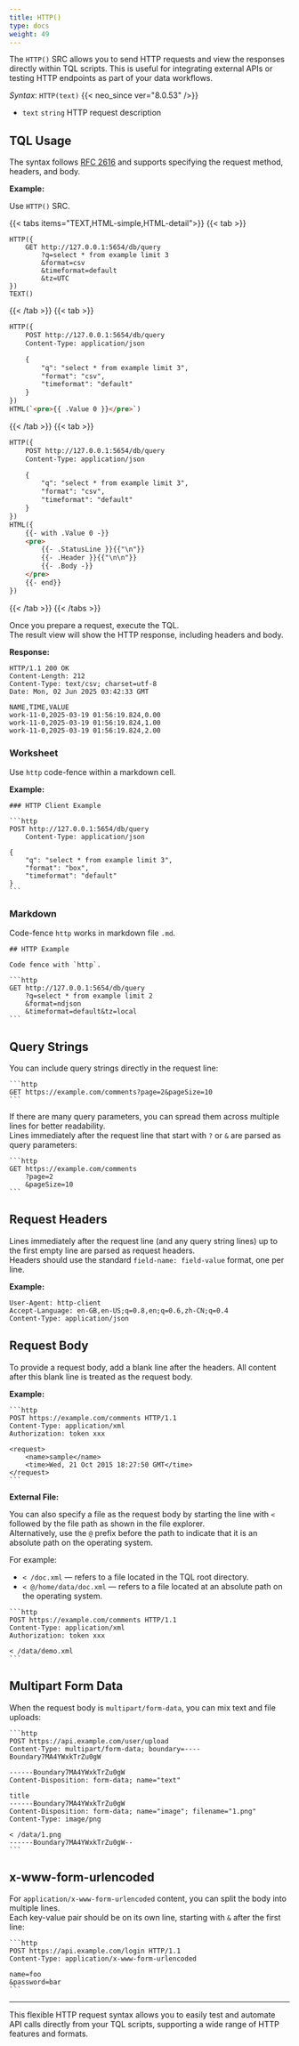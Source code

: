 ```yaml
---
title: HTTP()
type: docs
weight: 49
---
```


The `HTTP()` SRC allows you to send HTTP requests and view the responses directly within TQL scripts.
This is useful for integrating external APIs or testing HTTP endpoints as part of your data workflows.

*Syntax*: `HTTP(text)` {{< neo_since ver="8.0.53" />}}

- `text` `string` HTTP request description

## TQL Usage

The syntax follows [RFC 2616](https://www.rfc-editor.org/rfc/rfc2616) and supports specifying the request method, headers, and body.

**Example:**

Use `HTTP()` SRC.

{{< tabs items="TEXT,HTML-simple,HTML-detail">}}
{{< tab >}}
```
HTTP({
    GET http://127.0.0.1:5654/db/query
        ?q=select * from example limit 3
        &format=csv
        &timeformat=default
        &tz=UTC
})
TEXT()
```
{{< /tab >}}
{{< tab >}}
```html
HTTP({
    POST http://127.0.0.1:5654/db/query
    Content-Type: application/json

    {
        "q": "select * from example limit 3",
        "format": "csv",
        "timeformat": "default"
    }
})
HTML(`<pre>{{ .Value 0 }}</pre>`)
```
{{< /tab >}}
{{< tab >}}
```html
HTTP({
    POST http://127.0.0.1:5654/db/query
    Content-Type: application/json

    {
        "q": "select * from example limit 3",
        "format": "csv",
        "timeformat": "default"
    }
})
HTML({
    {{- with .Value 0 -}}
    <pre>
        {{- .StatusLine }}{{"\n"}}
        {{- .Header }}{{"\n\n"}}
        {{- .Body -}}
    </pre>
    {{- end}}
})
```
{{< /tab >}}
{{< /tabs >}}

Once you prepare a request, execute the TQL.  
The result view will show the HTTP response, including headers and body.

**Response:**

```
HTTP/1.1 200 OK
Content-Length: 212
Content-Type: text/csv; charset=utf-8
Date: Mon, 02 Jun 2025 03:42:33 GMT

NAME,TIME,VALUE
work-11-0,2025-03-19 01:56:19.824,0.00
work-11-0,2025-03-19 01:56:19.824,1.00
work-11-0,2025-03-19 01:56:19.824,2.00
```

### Worksheet

Use `http` code-fence within a markdown cell.

**Example:**

~~~text
### HTTP Client Example

```http
POST http://127.0.0.1:5654/db/query
    Content-Type: application/json

{
    "q": "select * from example limit 3",
    "format": "box",
    "timeformat": "default"
}
```
~~~

### Markdown

Code-fence `http` works in markdown file `.md`.

~~~
## HTTP Example

Code fence with `http`.

```http
GET http://127.0.0.1:5654/db/query
    ?q=select * from example limit 2
    &format=ndjson
    &timeformat=default&tz=local
```
~~~

## Query Strings

You can include query strings directly in the request line:

~~~
```http
GET https://example.com/comments?page=2&pageSize=10
```
~~~

If there are many query parameters, you can spread them across multiple lines for better readability.  
Lines immediately after the request line that start with `?` or `&` are parsed as query parameters:

~~~
```http
GET https://example.com/comments
    ?page=2
    &pageSize=10
```
~~~

## Request Headers

Lines immediately after the request line (and any query string lines) up to the first empty line are parsed as request headers.  
Headers should use the standard `field-name: field-value` format, one per line.

**Example:**

```
User-Agent: http-client
Accept-Language: en-GB,en-US;q=0.8,en;q=0.6,zh-CN;q=0.4
Content-Type: application/json
```

## Request Body

To provide a request body, add a blank line after the headers. All content after this blank line is treated as the request body.

**Example:**

~~~
```http
POST https://example.com/comments HTTP/1.1
Content-Type: application/xml
Authorization: token xxx

<request>
    <name>sample</name>
    <time>Wed, 21 Oct 2015 18:27:50 GMT</time>
</request>
```
~~~

**External File:**

You can also specify a file as the request body by starting the line with `<` followed by the file path as shown in the file explorer.  
Alternatively, use the `@` prefix before the path to indicate that it is an absolute path on the operating system.

For example:  
- `< /doc.xml` — refers to a file located in the TQL root directory.  
- `< @/home/data/doc.xml` — refers to a file located at an absolute path on the operating system.

~~~
```http
POST https://example.com/comments HTTP/1.1
Content-Type: application/xml
Authorization: token xxx

< /data/demo.xml
```
~~~

## Multipart Form Data

When the request body is `multipart/form-data`, you can mix text and file uploads:

~~~
```http
POST https://api.example.com/user/upload
Content-Type: multipart/form-data; boundary=----Boundary7MA4YWxkTrZu0gW

------Boundary7MA4YWxkTrZu0gW
Content-Disposition: form-data; name="text"

title
------Boundary7MA4YWxkTrZu0gW
Content-Disposition: form-data; name="image"; filename="1.png"
Content-Type: image/png

< /data/1.png
------Boundary7MA4YWxkTrZu0gW--
```
~~~

## x-www-form-urlencoded

For `application/x-www-form-urlencoded` content, you can split the body into multiple lines.  
Each key-value pair should be on its own line, starting with `&` after the first line:

~~~
```http
POST https://api.example.com/login HTTP/1.1
Content-Type: application/x-www-form-urlencoded

name=foo
&password=bar
```
~~~

---

This flexible HTTP request syntax allows you to easily test and automate API calls directly from your TQL scripts, supporting a wide range of HTTP features and formats.
